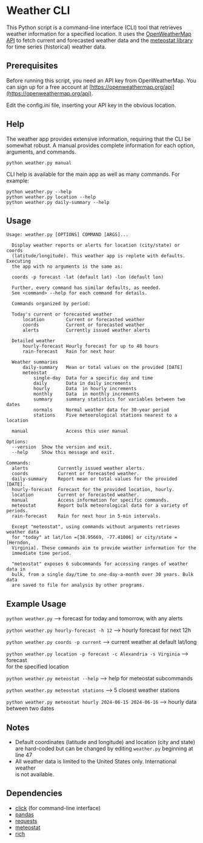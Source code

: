 # Weather CLI

This Python script is a command-line interface (CLI) tool that retrieves weather information for a specified location. It uses the [OpenWeatherMap API](https://openweathermap.org/api) to fetch current and forecasted weather data and the [meteostat library](https://dev.meteostat.net/python/) for time series (historical) weather data.

## Prerequisites
Before running this script, you need an API key from OpenWeatherMap. You can sign up for a free account at [https://openweathermap.org/api](https://openweathermap.org/api).

Edit the config.ini file, inserting your API key in the obvious location.

## Help

The weather app provides extensive information, requiring that the CLI be somewhat robust. A manual provides complete information for each option, arguments, and commands.

`python weather.py manual`

CLI help is available for the main app as well as many commands. For example:

`python weather.py --help`</br>
`python weather.py location --help`</br>
`python weather.py daily-summary --help`

## Usage
```
Usage: weather.py [OPTIONS] COMMAND [ARGS]...

  Display weather reports or alerts for location (city/state) or coords
  (latitude/longitude). This weather app is replete with defaults. Executing
  the app with no arguments is the same as:

  coords -p forecast -lat (default lat) -lon (default lon)

  Further, every command has similar defaults, as needed.
  See <command> --help for each command for details.

  Commands organized by period:

  Today's current or forecasted weather
      location        Current or forecasted weather
      coords          Current or forecasted weather
      alerts          Currently issued weather alerts

  Detailed weather
      hourly-forecast Hourly forecast for up to 48 hours
      rain-forecast   Rain for next hour

  Weather summaries
      daily-summary   Mean or total values on the provided [DATE]
      meteostat
          single-day  Data for a specific day and time
          daily       Data in daily increments
          hourly      Data  in hourly increments
          monthly     Data  in monthly increments
          summary     summary statistics for variables between two dates
          normals     Normal weather data for 30-year period
          stations    Five meteorological stations nearest to a location

  manual              Access this user manual

Options:
  --version  Show the version and exit.
  --help     Show this message and exit.

Commands:
  alerts           Currently issued weather alerts.
  coords           Current or forecasted weather.
  daily-summary    Report mean or total values for the provided [DATE].
  hourly-forecast  Forecast for the provided location, hourly.
  location         Current or forecasted weather.
  manual           Access information for specific commands.
  meteostat        Report bulk meteorological data for a variety of periods.
  rain-forecast    Rain for next hour in 5-min intervals.

  Except "meteostat", using commands without arguments retrieves weather data
  for "today" at lat/lon =[38.95669, -77.41006] or city/state = [Herndon,
  Virginia]. These commands aim to provide weather information for the
  immediate time period.

  "meteostat" exposes 6 subcommands for accessing ranges of weather data in
  bulk, from a single day/time to one-day-a-month over 30 years. Bulk data
  are saved to file for analysis by other programs.
```

## Example Usage
`python weather.py` --> forecast for today and tomorrow, with any alerts

`python weather.py hourly-forecast -h 12` --> hourly forecast for next 12h

`python weather.py coords -p current` --> current weather at default lat/long

`python weather.py location -p forecast -c Alexandria -s Virginia` --> forecast</br> for the specified location

`python weather.py meteostat --help` --> help for meteostat subcommands

`python weather.py meteostat stations` --> 5 closest weather stations

`python weather.py meteostat hourly 2024-06-15 2024-06-16` --> hourly data</br>between two dates

## Notes
- Default coordinates (latitude and longitude) and location (city and state)</br>
are hard-coded but can be changed by editing `weather.py` beginning at line 47
- All weather data is limited to the United States only. International weather</br>is not available.

## Dependencies
- [click](https://click.palletsprojects.com/en/8.1.x/) (for command-line interface)
- [pandas](https://pandas.pydata.org/docs/index.html)
- [requests](https://requests.readthedocs.io/en/latest/)
- [meteostat](https://dev.meteostat.net/python/)
- [rich](https://rich.readthedocs.io/en/latest/)